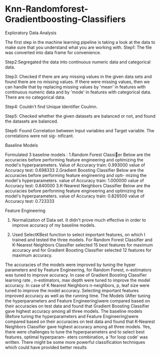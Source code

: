 # Knn-Randomforest-Gradientboosting-Classifiers

Exploratory Data Analysis

The first step in the machine learning pipeline is taking a look at the data to make sure that you
understand what you are working with.
Step1: The file was converted into data frame for convenience.

Step2:Segregated the data into continuous numeric data and categorical data.

Step3: Checked if there are any missing values in the given data sets and found there are no missing
values. If there were missing values, then we can handle that by replacing missing values by 'mean' in
features with continuous numeric data and by 'mode' in features with categorical data. There are no
categorical data.

Step4: Couldn't find Unique Identifier Coulmn.

Step5: Checked whether the given datasets are balanced or not, and found the datasets are balanced.

Step6: Found Correlation between Input variables and Target variable. The correlations were not sig-
nificant.


Baseline Models

Formulated 3 baseline models : 1.Random Forest Classier Below are the accuracies before performing
feature engineering and optimizing the model's hyperparameters.
Value of Accuracy train: 0.993000
value of Accuracy test: 0.698333
2.Gradient Boosting Classifier Below are the accuracies before performing feature engineering and opti-
mizing the model's hyperparameters.
value of Accuracy train: 1.000000
value of Accuracy test: 0.840000
3.K-Nearest Neighbors Classifier Below are the accuracies before performing feature engineering and
optimizing the model's hyperparameters.
value of Accuracy train: 0.826500
value of Accuracy test: 0.723333

Feature Engineering

1. Normalization of Data set. It didn't prove much effective in order to improve accuracy of my baseline
models.

2. Used SelectKBest function to select important features, on which I trained and tested the three models.
For Random Forest Classifier and K-Nearest Neighbors Classifier selected 15 best features for maximum
accuracy and for Gradient Boosting Classifier selected 12 features for maximum accuracy.

The accuracies of the models were improved by tuning the hyper parameters and by Feature Engineering,
for Random Forest, n-estimators was tuned to improve accuracy. In case of Gradient Boosting Classifier
learning rate , n-estimators, max depth were tuned to improve the model accuracy. In case of K Nearest
Neighbors n-neighbors, p, leaf size were tuned to improve the model accuracy.
Selecting important features improved accuracy as well as the running time.
The Models (After tuning the hyperparameters and Feature Engineering)were compared based on their
accuracies on test data and found that Gradient Boosting Classifier gave highest accuracy among all
three models.
The baseline models (Before tuning the hyperparameters and Feature Engineering)were compared based
on their accuracies on test data and found that K-Nearest Neighbors Classifier gave highest accuracy
among all three models.
Yes, there were challenges to tune the hyperparameters and to select best features, optimal hyperparam-
eters combination, a 'for loop code' was written.
There might be some more powerful classification techniques which could have provided better results
